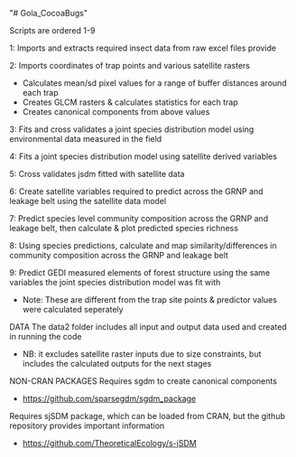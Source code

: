 "# Gola_CocoaBugs" 

Scripts are ordered 1-9

1: Imports and extracts required insect data from raw excel files provide

2: Imports coordinates of trap points and various satellite rasters
  - Calculates mean/sd pixel values for a range of buffer distances around each trap
  - Creates GLCM rasters & calculates statistics for each trap
  - Creates canonical components from above values
  
3: Fits and cross validates a joint species distribution model using environmental data measured in the field

4: Fits a joint species distribution model using satellite derived variables

5: Cross validates jsdm fitted with satellite data

6: Create satellite variables required to predict across the GRNP and leakage belt using the satellite data model

7: Predict species level community composition across the GRNP and leakage belt, then calculate & plot predicted species richness

8: Using species predictions, calculate and map similarity/differences in community composition across the GRNP and leakage belt

9: Predict GEDI measured elements of forest structure using the same variables the joint species distribution model was fit with
  - Note: These are different from the trap site points & predictor values were calculated seperately




DATA
The data2 folder includes all input and output data used and created in running the code
  - NB: it excludes satellite raster inputs due to size constraints, but includes the calculated outputs for the next stages


NON-CRAN PACKAGES
Requires sgdm to create canonical components
  - https://github.com/sparsegdm/sgdm_package

Requires sjSDM package, which can be loaded from CRAN, but the github repository provides important information
  - https://github.com/TheoreticalEcology/s-jSDM

